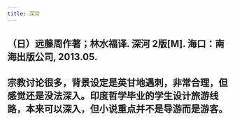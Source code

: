 ```yaml
---
title: 深河
---
```


## （日）远藤周作著；林水福译. 深河 2版[M]. 海口：南海出版公司, 2013.05.

## 宗教讨论很多，背景设定是英甘地遇刺，非常合理，但感觉还是没法深入。印度哲学毕业的学生设计旅游线路，本来可以深入，但小说重点并不是导游而是游客。
